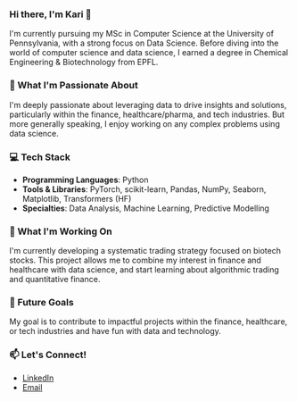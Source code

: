 ### Hi there, I'm Kari 👋

I'm currently pursuing my MSc in Computer Science at the University of Pennsylvania, with a strong focus on Data Science. Before diving into the world of computer science and data science, I earned a degree in Chemical Engineering & Biotechnology from EPFL.

### 🚀 What I'm Passionate About

I'm deeply passionate about leveraging data to drive insights and solutions, particularly within the finance, healthcare/pharma, and tech industries. But more generally speaking, I enjoy working on any complex problems using data science.

### 💻 Tech Stack

- **Programming Languages**: Python
- **Tools & Libraries**: PyTorch, scikit-learn, Pandas, NumPy, Seaborn, Matplotlib, Transformers (HF)
- **Specialties**: Data Analysis, Machine Learning, Predictive Modelling

### 🎯 What I'm Working On

I'm currently developing a systematic trading strategy focused on biotech stocks. This project allows me to combine my interest in finance and healthcare with data science, and start learning about algorithmic trading and quantitative finance.

### 🌱 Future Goals

My goal is to contribute to impactful projects within the finance, healthcare, or tech industries and have fun with data and technology.

### 📫 Let's Connect!

- [LinkedIn](https://www.linkedin.com/in/kariadourian/)
- [Email](mailto:kariad@seas.upenn.edu)

<!---
adourian/adourian is a ✨ special ✨ repository because its `README.md` (this file) appears on your GitHub profile.
You can click the Preview link to take a look at your changes.
--->
